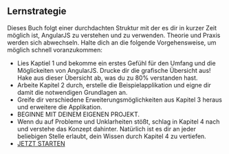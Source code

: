 ## Lernstrategie

Dieses Buch folgt einer durchdachten Struktur mit der es dir in kurzer Zeit möglich ist, AngularJS zu verstehen und zu verwenden. Theorie und Praxis werden sich abwechseln. Halte dich an die folgende Vorgehensweise, um möglich schnell voranzukommen:

* Lies Kaptiel 1 und bekomme ein erstes Gefühl für den Umfang und die Möglickeiten von AngularJS. Drucke dir die grafische Übersicht aus! Hake aus dieser Übersicht ab, was du zu 80% verstanden hast.
* Arbeite Kapitel 2 durch, erstelle die Beispielapplikation und eigne dir damit die notwendigen Grundlagen an.
* Greife dir verschiedene Erweiterungsmöglichkeiten aus Kapitel 3 heraus und erweitere die Applikation.
* BEGINNE MIT DEINEM EIGENEN PROJEKT.
* Wenn du auf Probleme und Unklarheiten stößt, schlag in Kapitel 4 nach und verstehe das Konzept dahinter. Natürlich ist es dir an jeder beliebigen Stelle erlaubt, dein Wissen durch Kapitel 4 zu vertiefen.
* [JETZT STARTEN](#grundlagen)